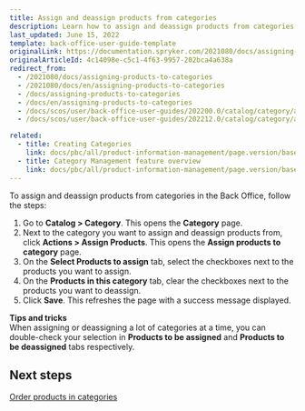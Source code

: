 ```yaml
---
title: Assign and deassign products from categories
description: Learn how to assign and deassign products from categories in the Back Office.
last_updated: June 15, 2022
template: back-office-user-guide-template
originalLink: https://documentation.spryker.com/2021080/docs/assigning-products-to-categories
originalArticleId: 4c14098e-c5c1-4f63-9957-202bca4a638a
redirect_from:
  - /2021080/docs/assigning-products-to-categories
  - /2021080/docs/en/assigning-products-to-categories
  - /docs/assigning-products-to-categories
  - /docs/en/assigning-products-to-categories
  - /docs/scos/user/back-office-user-guides/202200.0/catalog/category/assigning-products-to-categories.html
  - /docs/scos/user/back-office-user-guides/202212.0/catalog/category/assigning-products-to-categories.html

related:
  - title: Creating Categories
    link: docs/pbc/all/product-information-management/page.version/base-shop/manage-in-the-back-office/category/create-categories.html
  - title: Category Management feature overview
    link: docs/pbc/all/product-information-management/page.version/base-shop/feature-overviews/category-management-feature-overview.html
---
```


To assign and deassign products from categories in the Back Office, follow the steps:

1. Go to **Catalog&nbsp;<span aria-label="and then">></span> Category**.
    This opens the **Category** page.
2. Next to the category you want to assign and deassign products from, click **Actions&nbsp;<span aria-label="and then">></span> Assign Products**.
    This opens the **Assign products to category** page.
3. On the **Select Products to assign** tab, select the checkboxes next to the products you want to assign.
4. On the **Products in this category** tab, clear the checkboxes next to the products you want to deassign.
5. Click **Save**.
    This refreshes the page with a success message displayed.

**Tips and tricks**
<br>When assigning or deassigning a lot of categories at a time, you can double-check your selection in **Products to be assigned** and **Products to be deassigned** tabs respectively.

## Next steps

[Order products in categories](/docs/pbc/all/product-information-management/{{page.version}}/base-shop/manage-in-the-back-office/category/order-products-in-categories.html)
